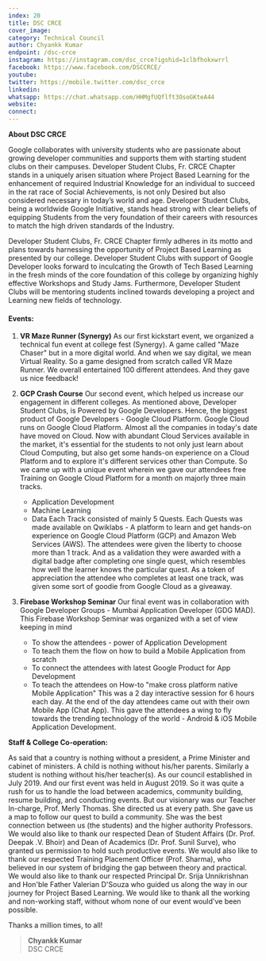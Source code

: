 ```yaml
---
index: 20
title: DSC CRCE
cover_image:
category: Technical Council
author: Chyankk Kumar
endpoint: /dsc-crce
instagram: https://instagram.com/dsc_crce?igshid=1clbfhokxwrrl
facebook: https://www.facebook.com/DSCCRCE/
youtube:
twitter: https://mobile.twitter.com/dsc_crce
linkedin:
whatsapp: https://chat.whatsapp.com/HHMgfUQflft3OsoGKteA44
website:
connect:
---
```


**About DSC CRCE**

Google collaborates with university students who are passionate about growing developer
communities and supports them with starting student clubs on their campuses. Developer Student
Clubs, Fr. CRCE Chapter stands in a uniquely arisen situation where Project Based Learning for the enhancement of required Industrial Knowledge for an individual to succeed in the rat race of Social Achievements, is not only Desired but also considered necessary in today’s world and age. Developer Student Clubs, being a worldwide Google Initiative, stands head strong with clear beliefs of equipping Students from the very foundation of their careers with resources to match the high driven standards of the Industry.

Developer Student Clubs, Fr. CRCE Chapter firmly adheres in its motto and plans towards harnessing the opportunity of Project Based Learning as presented by our college. Developer Student Clubs with support of Google Developer looks forward to inculcating the Growth of Tech Based Learning in the fresh minds of the core foundation of this college by organizing highly effective Workshops and Study Jams. Furthermore, Developer Student Clubs will be mentoring students inclined towards developing a project and Learning new fields of technology.

#### Events:

1. **VR Maze Runner (Synergy)**
   As our first kickstart event, we organized a technical fun event at college fest (Synergy). A game called &quot;Maze Chaser&quot; but in a more digital world. And when we say digital, we mean Virtual Reality. So a game designed from scratch called VR Maze Runner.
   We overall entertained 100 different attendees. And they gave us nice feedback!
2. **GCP Crash Course**
   Our second event, which helped us increase our engagement in different colleges. As
   mentioned above, Developer Student Clubs, is Powered by Google Developers. Hence, the
   biggest product of Google Developers - Google Cloud Platform. Google Cloud runs on
   Google Cloud Platform. Almost all the companies in today&#39;s date have moved on Cloud. Now with abundant Cloud Services available in the market, it&#39;s essential for the students to not only just learn about Cloud Computing, but also get some hands-on experience on a Cloud Platform and to explore it&#39;s different services other than Compute. So we came up with a unique event wherein we gave our attendees free Training on Google Cloud Platform for a month on majorly three main tracks.

   - Application Development
   - Machine Learning
   - Data
     Each Track consisted of mainly 5 Quests. Each Quests was made available on Qwiklabs - A
     platform to learn and get hands-on experience on Google Cloud Platform (GCP) and Amazon
     Web Services (AWS). The attendees were given the liberty to choose more than 1 track. And
     as a validation they were awarded with a digital badge after completing one single quest,
     which resembles how well the learner knows the particular quest. As a token of appreciation the attendee who completes at least one track, was given some sort of goodie from Google Cloud as a giveaway.

3. **Firebase Workshop Seminar**
   Our final event was in collaboration with Google Developer Groups - Mumbai Application
   Developer (GDG MAD). This Firebase Workshop Seminar was organized with a set of view
   keeping in mind
   - To show the attendees - power of Application Development
   - To teach them the flow on how to build a Mobile Application from scratch
   - To connect the attendees with latest Google Product for App Development
   - To teach the attendees on How-to &quot;make cross platform native Mobile Application&quot;
     This was a 2 day interactive session for 6 hours each day. At the end of the day attendees came out with their own Mobile App (Chat App). This gave the attendees a wing to fly towards the trending technology of the world - Android &amp; iOS Mobile Application Development.

**Staff &amp; College Co-operation:**

As said that a country is nothing without a president, a Prime Minister and cabinet of ministers. A child is nothing without his/her parents. Similarly a student is nothing without his/her teacher(s). As our council established in July 2019. And our first event was held in August 2019. So it was quite a rush for us to handle the load between academics, community building, resume building, and conducting events. But our visionary was our Teacher In-charge, Prof. Merly Thomas. She directed us at every path. She gave us a map to follow our quest to build a community. She was the best connection between us (the students) and the higher authority Professors. We would also like to thank our respected Dean of Student Affairs (Dr. Prof. Deepak .V. Bhoir) and Dean of Academics (Dr. Prof. Sunil Surve), who granted us permission to hold such productive events. We would also like to thank
our respected Training Placement Officer (Prof. Sharma), who believed in our system of bridging the gap between theory and practical. We would also like to thank our respected Principal Dr. Srija Unnikrishnan and Hon&#39;ble Father Valerian D&#39;Souza who guided us along the way in our journey for Project Based Learning. We would like to thank all the working and non-working staff, without whom none of our event would&#39;ve been possible.

Thanks a million times, to all!

> **Chyankk Kumar**<br>
> DSC CRCE
